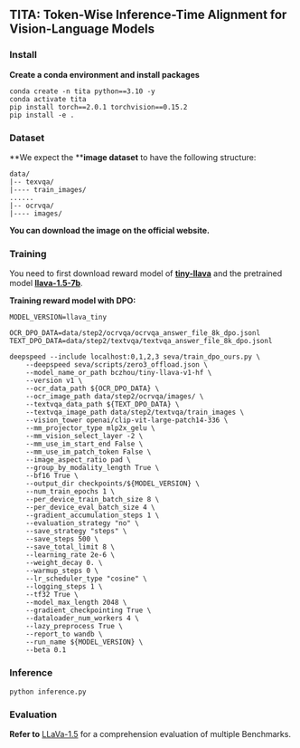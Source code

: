 
## TITA: Token-Wise Inference-Time Alignment for Vision-Language Models

### Install

**Create a conda environment and install packages**

```
conda create -n tita python==3.10 -y
conda activate tita
pip install torch==2.0.1 torchvision==0.15.2
pip install -e .
```

### Dataset

**We expect the ****image dataset** to have the following structure:

```
data/
|-- texvqa/
|---- train_images/
......
|-- ocrvqa/
|---- images/
```

**You can download the image on the official website.**

### Training

You need to first download reward model of **[tiny-llava](https://huggingface.co/bczhou/tiny-llava-v1-hf)** and the pretrained model **[llava-1.5-7b](https://huggingface.co/liuhaotian/llava-v1.5-7b)**.

**Training reward model with DPO:**

```
MODEL_VERSION=llava_tiny

OCR_DPO_DATA=data/step2/ocrvqa/ocrvqa_answer_file_8k_dpo.jsonl
TEXT_DPO_DATA=data/step2/textvqa/textvqa_answer_file_8k_dpo.jsonl

deepspeed --include localhost:0,1,2,3 seva/train_dpo_ours.py \
    --deepspeed seva/scripts/zero3_offload.json \
    --model_name_or_path bczhou/tiny-llava-v1-hf \
    --version v1 \
    --ocr_data_path ${OCR_DPO_DATA} \
    --ocr_image_path data/step2/ocrvqa/images/ \
    --textvqa_data_path ${TEXT_DPO_DATA} \
    --textvqa_image_path data/step2/textvqa/train_images \
    --vision_tower openai/clip-vit-large-patch14-336 \
    --mm_projector_type mlp2x_gelu \
    --mm_vision_select_layer -2 \
    --mm_use_im_start_end False \
    --mm_use_im_patch_token False \
    --image_aspect_ratio pad \
    --group_by_modality_length True \
    --bf16 True \
    --output_dir checkpoints/${MODEL_VERSION} \
    --num_train_epochs 1 \
    --per_device_train_batch_size 8 \
    --per_device_eval_batch_size 4 \
    --gradient_accumulation_steps 1 \
    --evaluation_strategy "no" \
    --save_strategy "steps" \
    --save_steps 500 \
    --save_total_limit 8 \
    --learning_rate 2e-6 \
    --weight_decay 0. \
    --warmup_steps 0 \
    --lr_scheduler_type "cosine" \
    --logging_steps 1 \
    --tf32 True \
    --model_max_length 2048 \
    --gradient_checkpointing True \
    --dataloader_num_workers 4 \
    --lazy_preprocess True \
    --report_to wandb \
    --run_name ${MODEL_VERSION} \
    --beta 0.1
```

### Inference
```
python inference.py
```



### Evaluation
**Refer to** [LLaVa-1.5](https://github.com/haotian-liu/LLaVA/blob/main/docs/Evaluation.md) for a comprehension evaluation of multiple Benchmarks.
